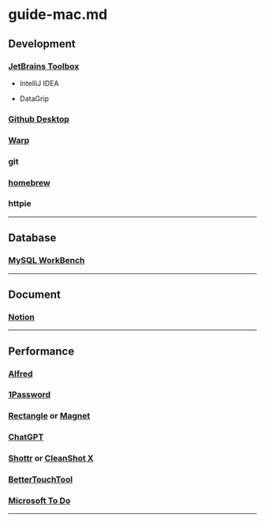 # guide-mac.md

## Development

### [JetBrains Toolbox](https://www.jetbrains.com/toolbox-app)

- IntelliJ IDEA

- DataGrip

### [Github Desktop](https://desktop.github.com)

### [Warp](https://warp.dev)

### git

### [homebrew](https://brew.sh)

### httpie

---

## Database

### [MySQL WorkBench](https://dev.mysql.com/downloads/workbench)

---

## Document

### [Notion](https://www.notion.so)

---

## Performance

### [Alfred](https://www.alfredapp.com)

### [1Password](https://1password.com)

### [Rectangle](https://rectangleapp.com) or [Magnet](https://magnet.crowdcafe.com)

### [ChatGPT](https://chat.openai.com)

### [Shottr](https://shottr.cc) or [CleanShot X](https://cleanshot.com)

### [BetterTouchTool](https://folivora.ai)

### [Microsoft To Do](https://to-do.office.com/tasks/)

---
